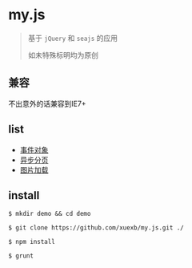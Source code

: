 # my.js

> 基于 `jQuery` 和 `seajs` 的应用
>
> 如未特殊标明均为原创


## 兼容

不出意外的话兼容到IE7+

## list

* [事件对象](http://github.xuexb.com/src/module/event)
* [异步分页](http://github.xuexb.com/src/module/ajaxPage)
* [图片加载](http://github.xuexb.com/src/module/imgLoad)

## install

``` text
$ mkdir demo && cd demo

$ git clone https://github.com/xuexb/my.js.git ./

$ npm install

$ grunt
```